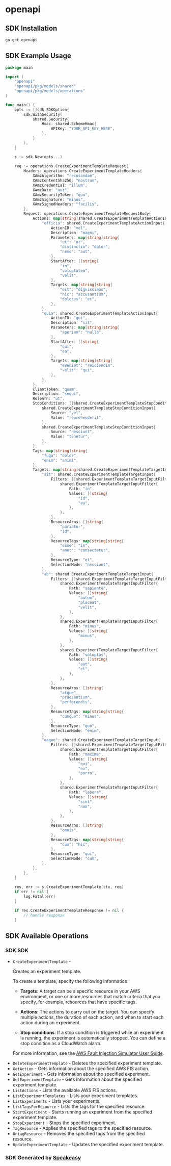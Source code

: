 # openapi

<!-- Start SDK Installation -->
## SDK Installation

```bash
go get openapi
```
<!-- End SDK Installation -->

## SDK Example Usage
<!-- Start SDK Example Usage -->
```go
package main

import (
    "openapi"
    "openapi/pkg/models/shared"
    "openapi/pkg/models/operations"
)

func main() {
    opts := []sdk.SDKOption{
        sdk.WithSecurity(
            shared.Security{
                Hmac: shared.SchemeHmac{
                    APIKey: "YOUR_API_KEY_HERE",
                },
            }
        ),
    }

    s := sdk.New(opts...)
    
    req := operations.CreateExperimentTemplateRequest{
        Headers: operations.CreateExperimentTemplateHeaders{
            XAmzAlgorithm: "recusandae",
            XAmzContentSha256: "nostrum",
            XAmzCredential: "illum",
            XAmzDate: "aut",
            XAmzSecurityToken: "quo",
            XAmzSignature: "minus",
            XAmzSignedHeaders: "facilis",
        },
        Request: operations.CreateExperimentTemplateRequestBody{
            Actions: map[string]shared.CreateExperimentTemplateActionInput{
                "officia": shared.CreateExperimentTemplateActionInput{
                    ActionID: "vel",
                    Description: "magni",
                    Parameters: map[string]string{
                        "ut": "ut",
                        "distinctio": "dolor",
                        "nemo": "aut",
                    },
                    StartAfter: []string{
                        "in",
                        "voluptatem",
                        "velit",
                    },
                    Targets: map[string]string{
                        "est": "dignissimos",
                        "hic": "accusantium",
                        "dolores": "et",
                    },
                },
                "quia": shared.CreateExperimentTemplateActionInput{
                    ActionID: "qui",
                    Description: "sit",
                    Parameters: map[string]string{
                        "aperiam": "nulla",
                    },
                    StartAfter: []string{
                        "qui",
                        "ea",
                    },
                    Targets: map[string]string{
                        "eveniet": "reiciendis",
                        "velit": "qui",
                    },
                },
            },
            ClientToken: "quam",
            Description: "sequi",
            RoleArn: "ut",
            StopConditions: []shared.CreateExperimentTemplateStopConditionInput{
                shared.CreateExperimentTemplateStopConditionInput{
                    Source: "vel",
                    Value: "reprehenderit",
                },
                shared.CreateExperimentTemplateStopConditionInput{
                    Source: "nesciunt",
                    Value: "tenetur",
                },
            },
            Tags: map[string]string{
                "fuga": "dolor",
                "enim": "animi",
            },
            Targets: map[string]shared.CreateExperimentTemplateTargetInput{
                "sit": shared.CreateExperimentTemplateTargetInput{
                    Filters: []shared.ExperimentTemplateTargetInputFilter{
                        shared.ExperimentTemplateTargetInputFilter{
                            Path: "in",
                            Values: []string{
                                "id",
                                "ea",
                            },
                        },
                    },
                    ResourceArns: []string{
                        "pariatur",
                        "id",
                    },
                    ResourceTags: map[string]string{
                        "esse": "in",
                        "amet": "consectetur",
                    },
                    ResourceType: "et",
                    SelectionMode: "nesciunt",
                },
                "ab": shared.CreateExperimentTemplateTargetInput{
                    Filters: []shared.ExperimentTemplateTargetInputFilter{
                        shared.ExperimentTemplateTargetInputFilter{
                            Path: "sapiente",
                            Values: []string{
                                "autem",
                                "placeat",
                                "velit",
                            },
                        },
                        shared.ExperimentTemplateTargetInputFilter{
                            Path: "minus",
                            Values: []string{
                                "minus",
                            },
                        },
                        shared.ExperimentTemplateTargetInputFilter{
                            Path: "voluptas",
                            Values: []string{
                                "aut",
                                "et",
                            },
                        },
                    },
                    ResourceArns: []string{
                        "atque",
                        "praesentium",
                        "perferendis",
                    },
                    ResourceTags: map[string]string{
                        "cumque": "minus",
                    },
                    ResourceType: "quo",
                    SelectionMode: "enim",
                },
                "eaque": shared.CreateExperimentTemplateTargetInput{
                    Filters: []shared.ExperimentTemplateTargetInputFilter{
                        shared.ExperimentTemplateTargetInputFilter{
                            Path: "maxime",
                            Values: []string{
                                "qui",
                                "ea",
                                "porro",
                            },
                        },
                        shared.ExperimentTemplateTargetInputFilter{
                            Path: "labore",
                            Values: []string{
                                "sint",
                                "non",
                            },
                        },
                    },
                    ResourceArns: []string{
                        "omnis",
                    },
                    ResourceTags: map[string]string{
                        "cum": "hic",
                    },
                    ResourceType: "qui",
                    SelectionMode: "cum",
                },
            },
        },
    }
    
    res, err := s.CreateExperimentTemplate(ctx, req)
    if err != nil {
        log.Fatal(err)
    }

    if res.CreateExperimentTemplateResponse != nil {
        // handle response
    }
```
<!-- End SDK Example Usage -->

<!-- Start SDK Available Operations -->
## SDK Available Operations

### SDK SDK

* `CreateExperimentTemplate` - <p>Creates an experiment template. </p> <p>To create a template, specify the following information: </p> <ul> <li> <p> <b>Targets</b>: A target can be a specific resource in your AWS environment, or one or more resources that match criteria that you specify, for example, resources that have specific tags.</p> </li> <li> <p> <b>Actions</b>: The actions to carry out on the target. You can specify multiple actions, the duration of each action, and when to start each action during an experiment.</p> </li> <li> <p> <b>Stop conditions</b>: If a stop condition is triggered while an experiment is running, the experiment is automatically stopped. You can define a stop condition as a CloudWatch alarm.</p> </li> </ul> <p>For more information, see the <a href="https://docs.aws.amazon.com/fis/latest/userguide/">AWS Fault Injection Simulator User Guide</a>.</p>
* `DeleteExperimentTemplate` - Deletes the specified experiment template.
* `GetAction` - Gets information about the specified AWS FIS action.
* `GetExperiment` - Gets information about the specified experiment.
* `GetExperimentTemplate` - Gets information about the specified experiment template.
* `ListActions` - Lists the available AWS FIS actions.
* `ListExperimentTemplates` - Lists your experiment templates.
* `ListExperiments` - Lists your experiments.
* `ListTagsForResource` - Lists the tags for the specified resource.
* `StartExperiment` - Starts running an experiment from the specified experiment template.
* `StopExperiment` - Stops the specified experiment.
* `TagResource` - Applies the specified tags to the specified resource.
* `UntagResource` - Removes the specified tags from the specified resource.
* `UpdateExperimentTemplate` - Updates the specified experiment template.

<!-- End SDK Available Operations -->

### SDK Generated by [Speakeasy](https://docs.speakeasyapi.dev/docs/using-speakeasy/client-sdks)
